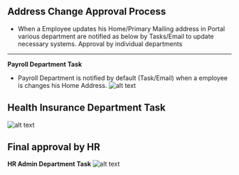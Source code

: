 Address Change Approval Process
-------
* When a Employee updates his Home/Primary Mailing address in Portal various department are notified as below by Tasks/Email to update necessary systems.
Approval by individual departments
----
**Payroll Department Task**

* Payroll Department is notified by default (Task/Email) when a employee is changes his Home Address.
![alt text](../../images/bpm/payroll_task.png "Address Update Process")

Health Insurance Department Task
----
![alt text](../../images/bpm/health_insurance_task.png "Address Update Process")

Final approval by HR
----
**HR Admin Department Task**
![alt text](../../images/bpm/hradmin_task.png "Address Update Process")


 

